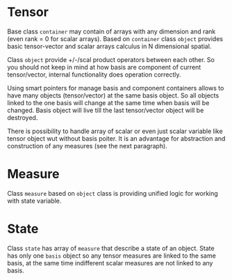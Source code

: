 # Tensor
Base class `container` may contain of arrays with any dimension and rank (even rank = 0 for scalar arrays).
Based on `container` class `object` provides basic tensor-vector and scalar arrays calculus in N dimensional spatial.

Class `object` provide +/-/scal product operators between each other. So you should not keep in mind at how basis are component of current tensor/vector, 
internal functionality does operation correctly.

Using smart pointers for manage basis and component containers allows to have many objects (tensor/vector) at the same basis object. 
So all objects linked to the one basis will change at the same time when basis will be changed.
Basis object will live till the last tensor/vector object will be destroyed.

There is possibility to handle array of scalar or even just scalar variable like tensor object wut without basis poiter.
It is an advantage for abstraction and construction of any measures (see the next paragraph).


# Measure
Class `measure` based on `object` class is providing unified logic for working with state variable.


# State
Class `state` has array of `measure` that describe a state of an object.
State has only one `basis` object so any tensor measures are linked to the same basis, at the same time indifferent scalar measures are not linked to any basis.
